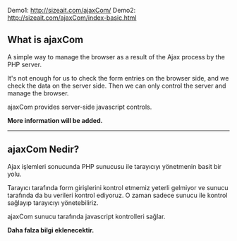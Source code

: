 Demo1: http://sizeait.com/ajaxCom/
Demo2: http://sizeait.com/ajaxCom/index-basic.html

## What is ajaxCom 
A simple way to manage the browser as a result of the Ajax process by the PHP server.

It's not enough for us to check the form entries on the browser side, and we check the data on the server side. Then we can only control the server and manage the browser.

ajaxCom provides server-side javascript controls.

**More information will be added.**

---

## ajaxCom Nedir?
Ajax işlemleri sonucunda PHP sunucusu ile tarayıcıyı yönetmenin basit bir yolu.

Tarayıcı tarafında form girişlerini kontrol etmemiz yeterli gelmiyor ve sunucu tarafında da bu verileri kontrol ediyoruz. O zaman sadece sunucu ile kontrol sağlayıp tarayıcıyı yönetebiliriz.
 
ajaxCom sunucu tarafında javascript kontrolleri sağlar.
 
**Daha falza bilgi eklenecektir.**

[Demo]: http://sizeait.com/ajaxCom/index.html

[Demo Basic]: http://sizeait.com/ajaxCom/index-basic.html